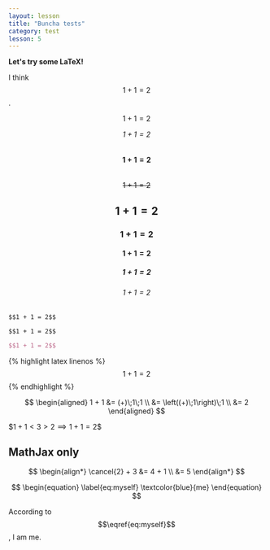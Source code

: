 ```yaml
---
layout: lesson
title: "Buncha tests"
category: test
lesson: 5
---
```


**Let's try some LaTeX!**

I think $$1 + 1 = 2$$.

$$1 + 1 = 2$$

*$$1 + 1 = 2$$*  
**$$1 + 1 = 2$$**  
~~$$1 + 1 = 2$$~~

## $$1 + 1 = 2$$
### $$1 + 1 = 2$$
#### $$1 + 1 = 2$$
##### $$1 + 1 = 2$$
###### $$1 + 1 = 2$$

`$$1 + 1 = 2$$`

    $$1 + 1 = 2$$

```latex
$$1 + 1 = 2$$
```

{% highlight latex linenos %}
$$1 + 1 = 2$$
{% endhighlight %}

$$
\begin{aligned}
1 + 1 &= (+)\;1\;1 \\
&= \left((+)\;1\right)\;1 \\
&= 2
\end{aligned}
$$

\$$1 + 1 < 3 > 2 \implies 1 + 1 = 2$$

## MathJax only

$$
\begin{align*}
\cancel{2} + 3 &= 4 + 1 \\
&= 5
\end{align*}
$$

$$
\begin{equation}
\label{eq:myself}
\textcolor{blue}{me}
\end{equation}
$$

According to $$\eqref{eq:myself}$$, I am me.
